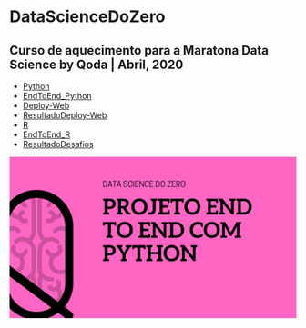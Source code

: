 # DataScienceDoZero
Curso de aquecimento para a Maratona Data Science by Qoda | Abril, 2020
---
* [Python](https://github.com/nicolegold/DataScienceDoZero/blob/master/Python.ipynb)
* [EndToEnd_Python](https://github.com/nicolegold/DataScienceDoZero/blob/master/AqueceMaratona2.ipynb)
* [Deploy-Web](https://github.com/nicolegold/DataScienceDoZero/blob/master/Deploy_Web.ipynb)
* [ResultadoDeploy-Web](https://nicolegold.github.io/deploy-web/)
* [R](https://github.com/nicolegold/DataScienceDoZero/blob/master/R.ipynb)
* [EndToEnd_R](https://github.com/nicolegold/DataScienceDoZero/blob/master/End_to_End_com_R.ipynb)
* [ResultadoDesafios](https://github.com/nicolegold/DataScienceDoZero/blob/master/DesafiosDSDZ.ipynb)

<p align="center">
  <img src="https://raw.githubusercontent.com/nicolegold/DataScienceDoZero/master/5e6a3735c3cb8.png" >
</p>
